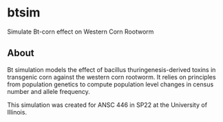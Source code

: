 # btsim
Simulate Bt-corn effect on Western Corn Rootworm

## About
Bt simulation models the effect of bacillus thuringenesis-derived 
toxins in transgenic corn against the western corn rootworm. It relies on
principles from population genetics to compute population level changes
in census number and allele frequency.

This simulation was created for ANSC 446 in SP22 at the University of Illinois.